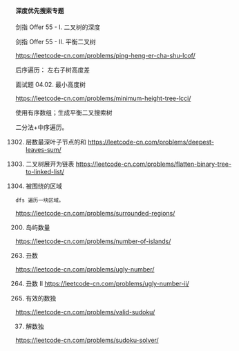#### 深度优先搜索专题



剑指 Offer 55 - I. 二叉树的深度






剑指 Offer 55 - II. 平衡二叉树

https://leetcode-cn.com/problems/ping-heng-er-cha-shu-lcof/

后序遍历： 左右子树高度差 



面试题 04.02. 最小高度树

https://leetcode-cn.com/problems/minimum-height-tree-lcci/

使用有序数组；生成平衡二叉搜索树

二分法+中序遍历。


1302. 层数最深叶子节点的和
https://leetcode-cn.com/problems/deepest-leaves-sum/


114. 二叉树展开为链表
https://leetcode-cn.com/problems/flatten-binary-tree-to-linked-list/

130. 被围绕的区域

    dfs 遍历一块区域。
    
https://leetcode-cn.com/problems/surrounded-regions/


200. 岛屿数量

https://leetcode-cn.com/problems/number-of-islands/

263. 丑数

https://leetcode-cn.com/problems/ugly-number/

264. 丑数 II
https://leetcode-cn.com/problems/ugly-number-ii/


36. 有效的数独

https://leetcode-cn.com/problems/valid-sudoku/

37. 解数独

https://leetcode-cn.com/problems/sudoku-solver/